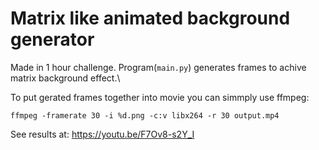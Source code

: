 # Matrix like animated background generator

Made in 1 hour challenge. Program(```main.py```) generates frames to achive matrix background effect.\

To put gerated frames together into movie you can simmply use ffmpeg:
```
ffmpeg -framerate 30 -i %d.png -c:v libx264 -r 30 output.mp4
```

See results at:
https://youtu.be/F7Ov8-s2Y_I
